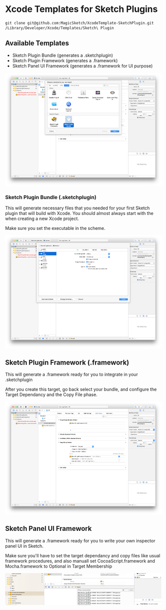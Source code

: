 # Xcode Templates for Sketch Plugins

```
git clone git@github.com:MagicSketch/XcodeTemplate-SketchPlugin.git /Library/Developer/Xcode/Templates/Sketch\ Plugin
```

## Available Templates

- Sketch Plugin Bundle (generates a .sketchplugin)
- Sketch Plugin Framework (generates a .framework)
- Sketch Panel UI Framework (generates a .framework for UI purpose)

![](images/preview.png)

### Sketch Plugin Bundle (.sketchplugin)

This will generate necessary files that you needed for your first Sketch plugin that will build with Xcode. You should almost always start with the when creating a new Xcode project.

Make sure you set the executable in the scheme.

![](images/set-executable.png)

## Sketch Plugin Framework (.framework)

This will generate a .framework ready for you to integrate in your .sketchplugin

After you create this target, go back select your bundle, and configure the Target Dependancy and the Copy File phase.

![](images/target-dependancy.png)

## Sketch Panel UI Framework

This will generate a .framework ready for you to write your own inspector panel UI in Sketch.

Make sure you'll have to set the target dependancy and copy files like usual framework procedures, and also manuall set CocoaScript.framework and Mocha.framework to Optional in Target Membership

![](images/optional-target-membership.png)


